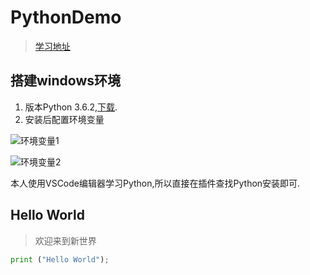 # PythonDemo
> [学习地址](http://www.runoob.com/python/python-intro.html)
## 搭建windows环境
1. 版本Python 3.6.2,[下载](https://www.python.org/downloads/).
2. 安装后配置环境变量

![环境变量1](https://github.com/heweigeng1/PythonDemo/tree/master/img/环境变量1.png)

![环境变量2](https://github.com/heweigeng1/PythonDemo/tree/master/img/环境变量2.png)

本人使用VSCode编辑器学习Python,所以直接在插件查找Python安装即可.
## Hello World
> 欢迎来到新世界
```Python
print ("Hello World");
```